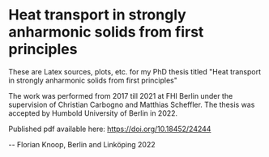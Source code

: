 Heat transport in strongly anharmonic solids from first principles
===

These are Latex sources, plots, etc. for my PhD thesis titled "Heat transport in strongly anharmonic solids from first principles"

The work was performed from 2017 till 2021 at FHI Berlin under the supervision of Christian Carbogno and Matthias Scheffler. The thesis was accepted by Humbold University of Berlin in 2022.

Published pdf available here: https://doi.org/10.18452/24244

-- Florian Knoop, Berlin and Linköping 2022